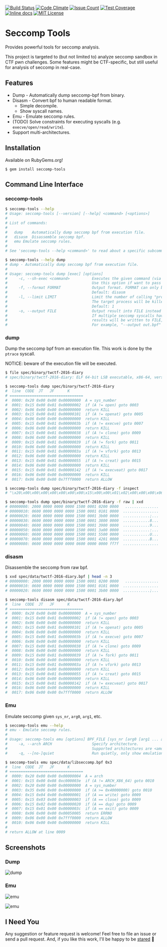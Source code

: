 [![Build Status](https://travis-ci.org/david942j/seccomp-tools.svg?branch=master)](https://travis-ci.org/david942j/seccomp-tools)
[![Code Climate](https://codeclimate.com/github/david942j/seccomp-tools/badges/gpa.svg)](https://codeclimate.com/github/david942j/seccomp-tools)
[![Issue Count](https://codeclimate.com/github/david942j/seccomp-tools/badges/issue_count.svg)](https://codeclimate.com/github/david942j/seccomp-tools)
[![Test Coverage](https://codeclimate.com/github/david942j/seccomp-tools/badges/coverage.svg)](https://codeclimate.com/github/david942j/seccomp-tools/coverage)
[![Inline docs](https://inch-ci.org/github/david942j/seccomp-tools.svg?branch=master)](https://inch-ci.org/github/david942j/seccomp-tools)
[![MIT License](https://img.shields.io/badge/license-MIT-blue.svg)](http://choosealicense.com/licenses/mit/)

# Seccomp Tools
Provides powerful tools for seccomp analysis.

This project is targeted to (but not limited to) analyze seccomp sandbox in CTF pwn challenges.
Some features might be CTF-specific, but still useful for analysis of seccomp in real-case.

## Features
* Dump - Automatically dump seccomp-bpf from binary.
* Disasm - Convert bpf to human readable format.
  - Simple decompile.
  - Show syscall names.
* Emu - Emulate seccomp rules.
* (TODO) Solve constraints for executing syscalls (e.g. `execve/open/read/write`).
* Support multi-architectures.

## Installation

Available on RubyGems.org!
```
$ gem install seccomp-tools
```

## Command Line Interface

### seccomp-tools

```bash
$ seccomp-tools --help
# Usage: seccomp-tools [--version] [--help] <command> [<options>]
#
# List of commands:
#
# 	dump	Automatically dump seccomp bpf from execution file.
# 	disasm	Disassemble seccomp bpf.
# 	emu	Emulate seccomp rules.
#
# See 'seccomp-tools --help <command>' to read about a specific subcommand.

$ seccomp-tools --help dump
# dump - Automatically dump seccomp bpf from execution file.
#
# Usage: seccomp-tools dump [exec] [options]
#     -c, --sh-exec <command>          Executes the given command (via sh).
#                                      Use this option if want to pass arguments or do pipe things to the execution file.
#     -f, --format FORMAT              Output format. FORMAT can only be one of <disasm|raw|inspect>.
#                                      Default: disasm
#     -l, --limit LIMIT                Limit the number of calling "prctl(PR_SET_SECCOMP)".
#                                      The target process will be killed whenever its calling times reaches LIMIT.
#                                      Default: 1
#     -o, --output FILE                Output result into FILE instead of stdout.
#                                      If multiple seccomp syscalls have been invoked (see --limit),
#                                      results will be written to FILE, FILE_1, FILE_2.. etc.
#                                      For example, "--output out.bpf" and the output files are out.bpf, out_1.bpf, ...

```

### dump

Dump the seccomp bpf from an execution file.
This work is done by the `ptrace` syscall.

NOTICE: beware of the execution file will be executed.
```bash
$ file spec/binary/twctf-2016-diary
# spec/binary/twctf-2016-diary: ELF 64-bit LSB executable, x86-64, version 1 (SYSV), dynamically linked, interpreter /lib64/ld-linux-x86-64.so.2, for GNU/Linux 2.6.24, BuildID[sha1]=3648e29153ac0259a0b7c3e25537a5334f50107f, not stripped

$ seccomp-tools dump spec/binary/twctf-2016-diary
#  line  CODE  JT   JF      K
# =================================
#  0000: 0x20 0x00 0x00 0x00000000  A = sys_number
#  0001: 0x15 0x00 0x01 0x00000002  if (A != open) goto 0003
#  0002: 0x06 0x00 0x00 0x00000000  return KILL
#  0003: 0x15 0x00 0x01 0x00000101  if (A != openat) goto 0005
#  0004: 0x06 0x00 0x00 0x00000000  return KILL
#  0005: 0x15 0x00 0x01 0x0000003b  if (A != execve) goto 0007
#  0006: 0x06 0x00 0x00 0x00000000  return KILL
#  0007: 0x15 0x00 0x01 0x00000038  if (A != clone) goto 0009
#  0008: 0x06 0x00 0x00 0x00000000  return KILL
#  0009: 0x15 0x00 0x01 0x00000039  if (A != fork) goto 0011
#  0010: 0x06 0x00 0x00 0x00000000  return KILL
#  0011: 0x15 0x00 0x01 0x0000003a  if (A != vfork) goto 0013
#  0012: 0x06 0x00 0x00 0x00000000  return KILL
#  0013: 0x15 0x00 0x01 0x00000055  if (A != creat) goto 0015
#  0014: 0x06 0x00 0x00 0x00000000  return KILL
#  0015: 0x15 0x00 0x01 0x00000142  if (A != execveat) goto 0017
#  0016: 0x06 0x00 0x00 0x00000000  return KILL
#  0017: 0x06 0x00 0x00 0x7fff0000  return ALLOW

$ seccomp-tools dump spec/binary/twctf-2016-diary -f inspect
# "\x20\x00\x00\x00\x00\x00\x00\x00\x15\x00\x00\x01\x02\x00\x00\x00\x06\x00\x00\x00\x00\x00\x00\x00\x15\x00\x00\x01\x01\x01\x00\x00\x06\x00\x00\x00\x00\x00\x00\x00\x15\x00\x00\x01\x3B\x00\x00\x00\x06\x00\x00\x00\x00\x00\x00\x00\x15\x00\x00\x01\x38\x00\x00\x00\x06\x00\x00\x00\x00\x00\x00\x00\x15\x00\x00\x01\x39\x00\x00\x00\x06\x00\x00\x00\x00\x00\x00\x00\x15\x00\x00\x01\x3A\x00\x00\x00\x06\x00\x00\x00\x00\x00\x00\x00\x15\x00\x00\x01\x55\x00\x00\x00\x06\x00\x00\x00\x00\x00\x00\x00\x15\x00\x00\x01\x42\x01\x00\x00\x06\x00\x00\x00\x00\x00\x00\x00\x06\x00\x00\x00\x00\x00\xFF\x7F"

$ seccomp-tools dump spec/binary/twctf-2016-diary -f raw | xxd
# 00000000: 2000 0000 0000 0000 1500 0001 0200 0000   ...............
# 00000010: 0600 0000 0000 0000 1500 0001 0101 0000  ................
# 00000020: 0600 0000 0000 0000 1500 0001 3b00 0000  ............;...
# 00000030: 0600 0000 0000 0000 1500 0001 3800 0000  ............8...
# 00000040: 0600 0000 0000 0000 1500 0001 3900 0000  ............9...
# 00000050: 0600 0000 0000 0000 1500 0001 3a00 0000  ............:...
# 00000060: 0600 0000 0000 0000 1500 0001 5500 0000  ............U...
# 00000070: 0600 0000 0000 0000 1500 0001 4201 0000  ............B...
# 00000080: 0600 0000 0000 0000 0600 0000 0000 ff7f  ................

```

### disasm

Disassemble the seccomp from raw bpf.
```bash
$ xxd spec/data/twctf-2016-diary.bpf | head -n 3
# 00000000: 2000 0000 0000 0000 1500 0001 0200 0000   ...............
# 00000010: 0600 0000 0000 0000 1500 0001 0101 0000  ................
# 00000020: 0600 0000 0000 0000 1500 0001 3b00 0000  ............;...

$ seccomp-tools disasm spec/data/twctf-2016-diary.bpf
#  line  CODE  JT   JF      K
# =================================
#  0000: 0x20 0x00 0x00 0x00000000  A = sys_number
#  0001: 0x15 0x00 0x01 0x00000002  if (A != open) goto 0003
#  0002: 0x06 0x00 0x00 0x00000000  return KILL
#  0003: 0x15 0x00 0x01 0x00000101  if (A != openat) goto 0005
#  0004: 0x06 0x00 0x00 0x00000000  return KILL
#  0005: 0x15 0x00 0x01 0x0000003b  if (A != execve) goto 0007
#  0006: 0x06 0x00 0x00 0x00000000  return KILL
#  0007: 0x15 0x00 0x01 0x00000038  if (A != clone) goto 0009
#  0008: 0x06 0x00 0x00 0x00000000  return KILL
#  0009: 0x15 0x00 0x01 0x00000039  if (A != fork) goto 0011
#  0010: 0x06 0x00 0x00 0x00000000  return KILL
#  0011: 0x15 0x00 0x01 0x0000003a  if (A != vfork) goto 0013
#  0012: 0x06 0x00 0x00 0x00000000  return KILL
#  0013: 0x15 0x00 0x01 0x00000055  if (A != creat) goto 0015
#  0014: 0x06 0x00 0x00 0x00000000  return KILL
#  0015: 0x15 0x00 0x01 0x00000142  if (A != execveat) goto 0017
#  0016: 0x06 0x00 0x00 0x00000000  return KILL
#  0017: 0x06 0x00 0x00 0x7fff0000  return ALLOW

```

### Emu

Emulate seccomp given `sys_nr`, `arg0`, `arg1`, etc.
```bash
$ seccomp-tools emu --help
# emu - Emulate seccomp rules.
#
# Usage: seccomp-tools emu [options] BPF_FILE [sys_nr [arg0 [arg1 ... arg5]]]
#     -a, --arch ARCH                  Specify architecture.
#                                      Supported architectures are <amd64|i386>.
#     -q, --[no-]quiet                 Run quietly, only show emulation result.

$ seccomp-tools emu spec/data/libseccomp.bpf 0x3
#  line  CODE  JT   JF      K
# =================================
#  0000: 0x20 0x00 0x00 0x00000004  A = arch
#  0001: 0x15 0x00 0x08 0xc000003e  if (A != ARCH_X86_64) goto 0010
#  0002: 0x20 0x00 0x00 0x00000000  A = sys_number
#  0003: 0x35 0x06 0x00 0x40000000  if (A >= 0x40000000) goto 0010
#  0004: 0x15 0x04 0x00 0x00000001  if (A == write) goto 0009
#  0005: 0x15 0x03 0x00 0x00000003  if (A == close) goto 0009
#  0006: 0x15 0x02 0x00 0x00000020  if (A == dup) goto 0009
#  0007: 0x15 0x01 0x00 0x0000003c  if (A == exit) goto 0009
#  0008: 0x06 0x00 0x00 0x00050005  return ERRNO
#  0009: 0x06 0x00 0x00 0x7fff0000  return ALLOW
#  0010: 0x06 0x00 0x00 0x00000000  return KILL
#
# return ALLOW at line 0009

```

## Screenshots

### Dump
![dump](https://github.com/david942j/seccomp-tools/blob/master/examples/dump-diary.png?raw=true)

### Emu
![emu](https://github.com/david942j/seccomp-tools/blob/master/examples/emu-libseccomp.png?raw=true)

![emu](https://github.com/david942j/seccomp-tools/blob/master/examples/emu-amigo.png?raw=true)

## I Need You
Any suggestion or feature request is welcome!
Feel free to file an issue or send a pull request.
And, if you like this work, I'll be happy to be [stared](https://github.com/david942j/seccomp-tools/stargazers) :grimacing:
